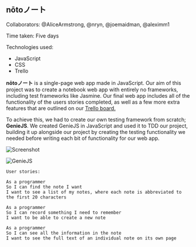 ## nōtoノート

Collaborators: @AliceArmstrong, @nryn, @joemaidman, @aleximm1

Time taken: Five days

Technologies used:
* JavaScript
* CSS
* Trello

**nōtoノート** is a single-page web app made in JavaScript. Our aim of this project was to create a notebook web app with entirely no frameworks, including test frameworks like Jasmine. Our final web app includes all of the functionality of the users stories completed, as well as a few more extra features that are outlined on our [Trello board.](https://trello.com/b/plWhugBk/notes-app)

To achieve this, we had to create our own testing framework from scratch; **GenieJS**. We created GenieJS in JavaScript and used it to TDD our project, building it up alongside our project by creating the testing functionality we needed before writing each bit of functionality for our web app.

![Screenshot](https://drive.google.com/file/d/0B6bCYmml7lJJZGlvT290WERNVnc/view?usp=sharing)

![GenieJS](https://www.dropbox.com/s/sz584f858ola0k3/Screen%20Shot%202017-04-14%20at%2018.22.27.png?dl=0)


```
User stories:

As a programmer
So I can find the note I want
I want to see a list of my notes, where each note is abbreviated to the first 20 characters

As a programmer
So I can record something I need to remember
I want to be able to create a new note

As a programmer
So I can see all the information in the note
I want to see the full text of an individual note on its own page
```
